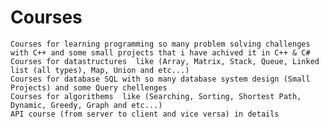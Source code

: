# Courses
    Courses for learning programming so many problem solving challenges with C++ and some small projects that i have achived it in C++ & C# 
    Courses for datastructures  like (Array, Matrix, Stack, Queue, Linked list (all types), Map, Union and etc...)
    Courses for database SQL with so many database system design (Small Projects) and some Query chellenges 
    Courses for algorithems  like (Searching, Sorting, Shortest Path, Dynamic, Greedy, Graph and etc...)
    API course (from server to client and vice versa) in details
    
